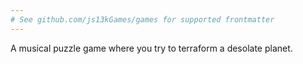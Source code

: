 ```yaml
---
# See github.com/js13kGames/games for supported frontmatter
---
```

A musical puzzle game where you try to terraform a desolate planet.